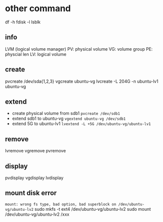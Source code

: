 
# other command
df -h
fdisk -l
lsblk

## info
LVM (logical volume manager)
PV: physical volume
VG: volume group
PE: physcial len
LV: logical volume

## create
pvcreate /dev/sda{1,2,3}
vgcreate ubuntu-vg
lvcreate -L 204G -n ubuntu-lv1 ubuntu-vg

## extend
- create physical volume from sdb1
`pvcreate /dev/sdb1`
- extend sdb1 to ubuntu-vg
`vgextend ubuntu-vg /dev/sdb1`
- extend 5G to ubuntu-lv1
`lvextend -L +5G /dev/ubuntu-vg/ubuntu-lv1`

## remove
lvremove
vgremove
pvremove

## display
pvdisplay
vgdisplay
lvdisplay

## mount disk error
`mount: wrong fs type, bad option, bad superblock on /dev/ubuntu-vg/ubuntu-lv2`
sudo mkfs -t ext4 /dev/ubuntu-vg/ubuntu-lv2
sudo mount /dev/ubuntu-vg/ubuntu-lv2 /xxx


